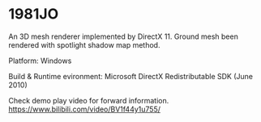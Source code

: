 # 1981JO
An 3D mesh renderer implemented by DirectX 11.
Ground mesh been rendered with spotlight shadow map method.

Platform:
Windows

Build & Runtime evironment:
Microsoft DirectX Redistributable SDK (June 2010)

Check demo play video for forward information.
https://www.bilibili.com/video/BV1f44y1u755/
